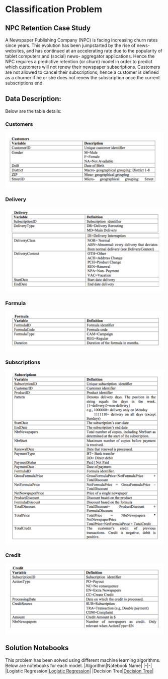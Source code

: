 # Classification Problem
## NPC Retention Case Study
A Newspaper Publishing Company (NPC) is facing increasing churn rates since years. 
This evolution has been jumpstarted by the rise of news- websites, and has continued at an accelerating rate due to the 
popularity of tablet computers and (social) news- aggregator applications.
Hence the NPC requires a predictive retention (or churn) model in order to predict which customers will not renew their 
newspaper subscriptions.
Customers are not allowed to cancel their subscriptions; hence a customer is defined as a churner if he or she does not 
renew the subscription once the current subscriptions end.

## Data Description:
Below are the table details:

### Customers
![Customers](customers.png)
### Delivery
![Delivery](delivery.png)
### Formula
![Formula](formula.png)
### Subscriptions
![Subscriptions](subscriptions.png)
### Credit
![Credit](credit.png)

## Solution Notebooks
This problem has been solved using different machine learning algorithms. Below are notebooks for each model. 
|Algorithm|Notebook Name|
|-|-|
|Logistic Regression|[Logistic Regression]((https://colab.research.google.com/github/mkmritunjay/classificationNPC/blob/master/classificationNPC.ipynb))|
|Decision Tree|[Decision Tree]()|
